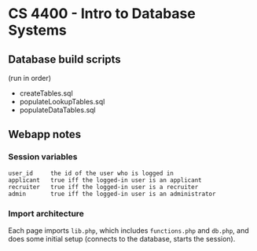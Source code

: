 # CS 4400 - Intro to Database Systems

## Database build scripts

(run in order)

* createTables.sql
* populateLookupTables.sql
* populateDataTables.sql

## Webapp notes

### Session variables

    user_id     the id of the user who is logged in
    applicant   true iff the logged-in user is an applicant
    recruiter   true iff the logged-in user is a recruiter
    admin       true iff the logged-in user is an administrator

### Import architecture

Each page imports `lib.php`, which includes `functions.php` and `db.php`,
and does some initial setup (connects to the database, starts the session).

